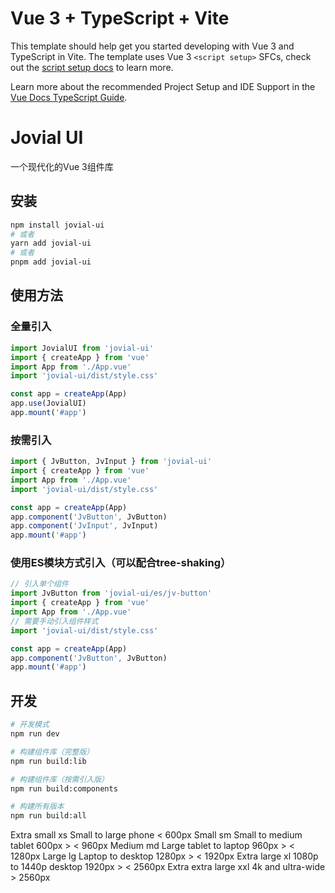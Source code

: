 # Vue 3 + TypeScript + Vite

This template should help get you started developing with Vue 3 and TypeScript in Vite. The template uses Vue 3 `<script setup>` SFCs, check out the [script setup docs](https://v3.vuejs.org/api/sfc-script-setup.html#sfc-script-setup) to learn more.

Learn more about the recommended Project Setup and IDE Support in the [Vue Docs TypeScript Guide](https://vuejs.org/guide/typescript/overview.html#project-setup).

# Jovial UI

一个现代化的Vue 3组件库

## 安装

```bash
npm install jovial-ui
# 或者
yarn add jovial-ui
# 或者
pnpm add jovial-ui
```

## 使用方法

### 全量引入

```js
import JovialUI from 'jovial-ui'
import { createApp } from 'vue'
import App from './App.vue'
import 'jovial-ui/dist/style.css'

const app = createApp(App)
app.use(JovialUI)
app.mount('#app')
```

### 按需引入

```js
import { JvButton, JvInput } from 'jovial-ui'
import { createApp } from 'vue'
import App from './App.vue'
import 'jovial-ui/dist/style.css'

const app = createApp(App)
app.component('JvButton', JvButton)
app.component('JvInput', JvInput)
app.mount('#app')
```

### 使用ES模块方式引入（可以配合tree-shaking）

```js
// 引入单个组件
import JvButton from 'jovial-ui/es/jv-button'
import { createApp } from 'vue'
import App from './App.vue'
// 需要手动引入组件样式
import 'jovial-ui/dist/style.css'

const app = createApp(App)
app.component('JvButton', JvButton)
app.mount('#app')
```

## 开发

```bash
# 开发模式
npm run dev

# 构建组件库（完整版）
npm run build:lib

# 构建组件库（按需引入版）
npm run build:components

# 构建所有版本
npm run build:all
```

Extra small xs Small to large phone < 600px
Small sm Small to medium tablet 600px > < 960px
Medium md Large tablet to laptop 960px > < 1280px
Large lg Laptop to desktop 1280px > < 1920px
Extra large xl 1080p to 1440p desktop 1920px > < 2560px
Extra extra large xxl 4k and ultra-wide > 2560px
